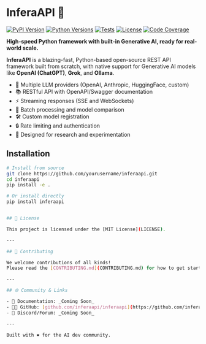 # InferaAPI 🚀  

[![PyPI Version](https://img.shields.io/pypi/v/inferaapi.svg)](https://pypi.org/project/inferaapi/)
[![Python Versions](https://img.shields.io/pypi/pyversions/inferaapi.svg)](https://pypi.org/project/inferaapi/)
[![Tests](https://github.com/inferaapi/inferaapi/actions/workflows/test.yml/badge.svg)](https://github.com/inferaapi/inferaapi/actions/workflows/test.yml)
[![License](https://img.shields.io/pypi/l/inferaapi.svg)](https://opensource.org/licenses/MIT)
[![Code Coverage](https://codecov.io/gh/inferaapi/inferaapi/branch/main/graph/badge.svg)](https://codecov.io/gh/inferaapi/inferaapi)


**High-speed Python framework with built-in Generative AI, ready for real-world scale.**

**InferaAPI** is a blazing-fast, Python-based open-source REST API framework built from scratch, with native support for Generative AI models like **OpenAI (ChatGPT)**, **Grok**, and **Ollama**.

- 🤖 Multiple LLM providers (OpenAI, Anthropic, HuggingFace, custom)
- 📚 RESTful API with OpenAPI/Swagger documentation
- ⚡ Streaming responses (SSE and WebSockets)
- 🔄 Batch processing and model comparison
- 🛠️ Custom model registration
- 🔒 Rate limiting and authentication
- 🧪 Designed for research and experimentation

## Installation

```bash
# Install from source
git clone https://github.com/yourusername/inferaapi.git
cd inferaapi
pip install -e .

# Or install directly
pip install inferaapi


## 📄 License

This project is licensed under the [MIT License](LICENSE).

---

## 🤝 Contributing

We welcome contributions of all kinds!  
Please read the [CONTRIBUTING.md](CONTRIBUTING.md) for how to get started with development or submit an issue/PR.

---

## 🌐 Community & Links

- 📘 Documentation: _Coming Soon_
- 🧑‍💻 GitHub: [github.com/inferaapi/inferaapi](https://github.com/inferaapi/inferaapi)
- 💬 Discord/Forum: _Coming Soon_

---

Built with ❤️ for the AI dev community.
